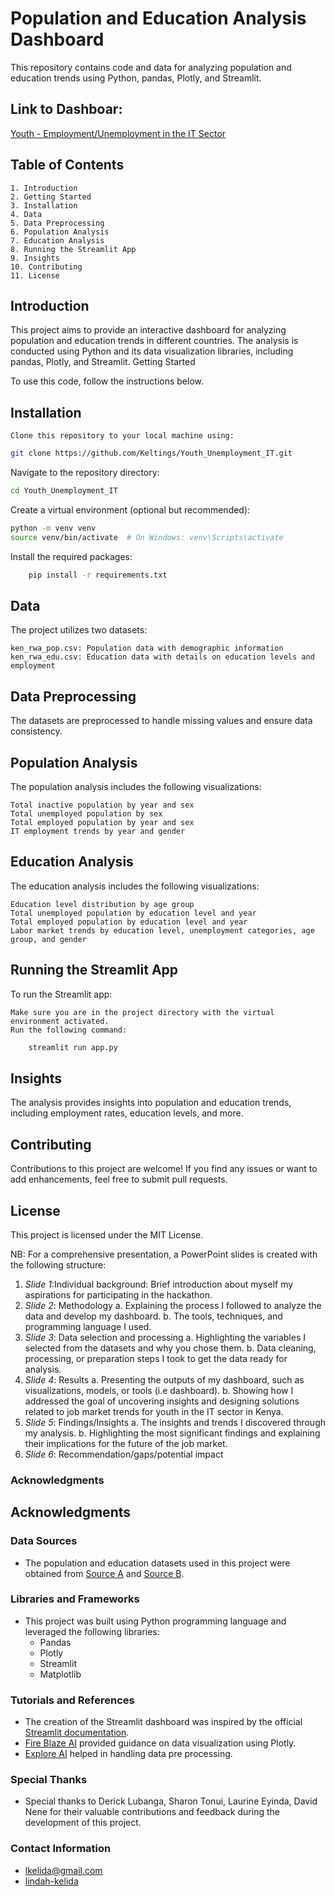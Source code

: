 # Population and Education Analysis Dashboard

This repository contains code and data for analyzing population and education trends using Python, pandas, Plotly, and Streamlit.

## Link to Dashboar: 
[Youth - Employment/Unemployment in the IT Sector](https://youthunemploymentit-ktbkelfhxfrbzn9bcqwsqo.streamlit.app/)

## Table of Contents

    1. Introduction
    2. Getting Started
    3. Installation
    4. Data
    5. Data Preprocessing
    6. Population Analysis
    7. Education Analysis
    8. Running the Streamlit App
    9. Insights
    10. Contributing
    11. License

## Introduction

This project aims to provide an interactive dashboard for analyzing population and education trends in different countries. The analysis is conducted using Python and its data visualization libraries, including pandas, Plotly, and Streamlit.
Getting Started

To use this code, follow the instructions below.
## Installation

    Clone this repository to your local machine using:
```bash
git clone https://github.com/Keltings/Youth_Unemployment_IT.git
```
Navigate to the repository directory:

```bash
cd Youth_Unemployment_IT
```
Create a virtual environment (optional but recommended):

```bash
python -m venv venv
source venv/bin/activate  # On Windows: venv\Scripts\activate
```
Install the required packages:
```bash
    pip install -r requirements.txt
```    

## Data

The project utilizes two datasets:

    ken_rwa_pop.csv: Population data with demographic information
    ken_rwa_edu.csv: Education data with details on education levels and employment

## Data Preprocessing

The datasets are preprocessed to handle missing values and ensure data consistency.

## Population Analysis

The population analysis includes the following visualizations:

    Total inactive population by year and sex
    Total unemployed population by sex
    Total employed population by year and sex
    IT employment trends by year and gender

## Education Analysis

The education analysis includes the following visualizations:

    Education level distribution by age group
    Total unemployed population by education level and year
    Total employed population by education level and year
    Labor market trends by education level, unemployment categories, age group, and gender

## Running the Streamlit App

To run the Streamlit app:

    Make sure you are in the project directory with the virtual environment activated.
    Run the following command:

```bash
    streamlit run app.py
```
## Insights

The analysis provides insights into population and education trends, including employment rates, education levels, and more.

## Contributing

Contributions to this project are welcome! If you find any issues or want to add enhancements, feel free to submit pull requests.

## License

This project is licensed under the MIT License.

NB: For a comprehensive presentation, a PowerPoint slides is created with the following structure:

1.	*Slide 1*:Individual background: Brief introduction about myself  my aspirations for participating in the hackathon.
2.	*Slide 2*: Methodology
a.	Explaining the process I followed to analyze the data and develop my dashboard.
b.	The tools, techniques, and programming language I used.
3.	*Slide 3*: Data selection and processing
a.	Highlighting the variables I  selected from the datasets and why you chose them.
b.	Data cleaning, processing, or preparation steps I took to get the data ready for analysis.
4.	*Slide 4*: Results
a.	Presenting the outputs of my dashboard, such as visualizations, models, or tools (i.e dashboard).
b.	Showing how I addressed the goal of uncovering insights and designing solutions related to job market trends for youth in the IT sector in Kenya.
5.	*Slide 5*: Findings/Insights 
a.	The insights and trends I discovered through my analysis.
b.	Highlighting the most significant findings and explaining their implications for the future of the job market.
6.	*Slide 6*: Recommendation/gaps/potential impact

### Acknowledgments
        
## Acknowledgments

### Data Sources
- The population and education datasets used in this project were obtained from [Source A](link-to-source-a) and [Source B](link-to-source-b).

### Libraries and Frameworks
- This project was built using Python programming language and leveraged the following libraries:
  - Pandas
  - Plotly
  - Streamlit
  - Matplotlib

### Tutorials and References
- The creation of the Streamlit dashboard was inspired by the official [Streamlit documentation](https://docs.streamlit.io/).
- [Fire Blaze AI](https://www.fireblazeaischool.in/blogs/data-visualization-using-plotly/) provided guidance on data visualization using Plotly.
- [Explore AI](https://github.com/Explore-AI) helped in handling data pre processing.

### Special Thanks
- Special thanks to Derick Lubanga, Sharon Tonui, Laurine Eyinda, David Nene for their valuable contributions and feedback during the development of this project.

### Contact Information
- lkelida@gmail.com
- [lindah-kelida](https://www.linkedin.com/in/lindah-kelida/)